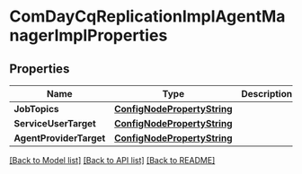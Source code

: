 # ComDayCqReplicationImplAgentManagerImplProperties

## Properties
Name | Type | Description | Notes
------------ | ------------- | ------------- | -------------
**JobTopics** | [**ConfigNodePropertyString**](configNodePropertyString.md) |  | [optional] 
**ServiceUserTarget** | [**ConfigNodePropertyString**](configNodePropertyString.md) |  | [optional] 
**AgentProviderTarget** | [**ConfigNodePropertyString**](configNodePropertyString.md) |  | [optional] 

[[Back to Model list]](../README.md#documentation-for-models) [[Back to API list]](../README.md#documentation-for-api-endpoints) [[Back to README]](../README.md)


